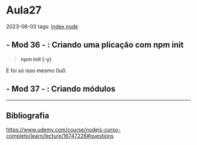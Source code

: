 # Aula27
2023-06-03
tags: [Index node](../Index%20node.md)

## - Mod 36 - : Criando uma plicação com npm init

> **npm init (-y)**

E foi só isso mesmo 0u0.

## - Mod 37 - : Criando módulos



-----------------------------------------------
## Bibliografia

https://www.udemy.com/course/nodejs-curso-completo/learn/lecture/16747226#questions
